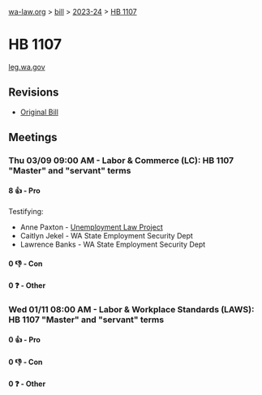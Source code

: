 [wa-law.org](/) > [bill](/bill/) > [2023-24](/bill/2023-24/) > [HB 1107](/bill/2023-24/hb/1107/)

# HB 1107
[leg.wa.gov](https://app.leg.wa.gov/billsummary?BillNumber=1107&Year=2023&Initiative=false)

## Revisions
* [Original Bill](1/)

## Meetings
### Thu 03/09 09:00 AM - Labor & Commerce (LC): HB 1107 "Master" and "servant" terms
#### 8 👍 - Pro
Testifying:
* Anne Paxton - [Unemployment Law Project](/org/unemployment_law_project/)
* Caitlyn Jekel - WA State Employment Security Dept
* Lawrence Banks - WA State Employment Security Dept

#### 0 👎 - Con

#### 0 ❓ - Other

### Wed 01/11 08:00 AM - Labor & Workplace Standards (LAWS): HB 1107 "Master" and "servant" terms
#### 0 👍 - Pro

#### 0 👎 - Con

#### 0 ❓ - Other
